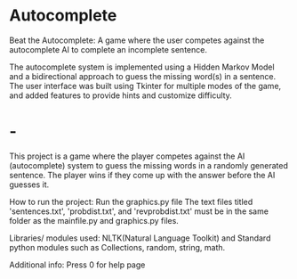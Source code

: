 # Autocomplete

Beat the Autocomplete: A game where the user competes against the autocomplete AI to complete an incomplete sentence.

The autocomplete system is implemented using a Hidden Markov Model and a bidirectional approach to guess the missing word(s) in a sentence. The user interface was built using Tkinter for multiple modes of the game, and added features to provide hints and customize difficulty.

# -


This project is a game where the player competes against the AI 
(autocomplete) system to guess the missing words in a randomly 
generated sentence. The player wins if they come up with the 
answer before the AI guesses it.


How to run the project:
Run the graphics.py file 
The text files titled 'sentences.txt', 'probdist.txt', and 'revprobdist.txt' must be in the same folder
as the mainfile.py and graphics.py files.

Libraries/ modules used:
NLTK(Natural Language Toolkit) and Standard python modules such as Collections, random, string, math.


Additional info:
Press 0 for help page

